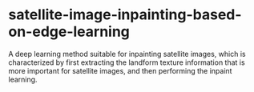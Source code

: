 # satellite-image-inpainting-based-on-edge-learning
A deep learning method suitable for inpainting satellite images, which is characterized by first extracting the landform texture information that is more important for satellite images, and then performing the inpaint learning.
